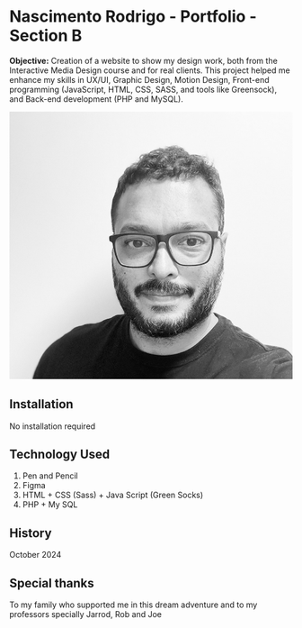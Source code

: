 # Nascimento Rodrigo - Portfolio - Section B

**Objective:** Creation of a website to show my design work, both from the Interactive Media Design course and for real clients. This project helped me enhance my skills in UX/UI, Graphic Design, Motion Design, Front-end programming (JavaScript, HTML, CSS, SASS, and tools like Greensock), and Back-end development (PHP and MySQL).

![Website Photo](images/readme/rodri_readme.jpg)

## Installation
No installation required


## Technology Used
1. Pen and Pencil
2. Figma
3. HTML + CSS (Sass) + Java Script (Green Socks)
4. PHP + My SQL


## History
October 2024

## Special thanks
To my family who supported me in this dream adventure and to my professors specially Jarrod, Rob and Joe


